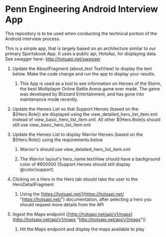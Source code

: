 # Penn Engineering Android Interview App
This repository is to be used when conducting the technical portion of the Android interview process.

This is a simple app, that is largely based on an architecture similar to our primary Sportsbook App. It uses a public api, HotsApi, for displaying data. See swagger here- http://hotsapi.net/swagger

1.  Update the AboutFragment (about_text TextView) to display the text below. Make the code change and run the app to display your results.

    1.  This App is used as a tool to see information on Heroes of the Storm, the best Multiplayer Online Battle Arena game ever made. The game was developed by Blizzard Entertainment, and has gone into maintenance mode recently.

2. Update the Heroes List so that Support Heroes (based on the ${Hero.Role}) are displayed using the view_detailed_hero_list_item.xml instead of view_basic_hero_list_item.xml. All other ${Hero.Role}s should still use view_basic_hero_list_item.xml

3. Update the Heroes List to display Warrior Heroes (based on the ${Hero.Role}) using the requirements below

    1.  Warrior's should use view_detailed_hero_list_item.xml

    2.  The Warrior layout's hero_name textView should have a background color of #800000 (Support Heroes should still display @color/support) 

4.  Clicking on a Hero in the Hero tab should take the user to the HeroDetailFragment

    1.  Using the [https://hotsapi.net/](https://hotsapi.net/ "https://hotsapi.net/") documentation, after selecting a hero you should request more details from the API

5.  Ingest the Maps endpoint ([http://hotsapi.net/api/v1/maps](http://hotsapi.net/api/v1/maps "http://hotsapi.net/api/v1/maps"))

    1.  Hit the Maps endpoint and display the maps available to play
